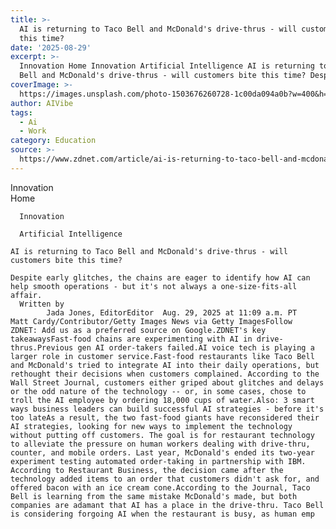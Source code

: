 ```yaml
---
title: >-
  AI is returning to Taco Bell and McDonald's drive-thrus - will customers bite
  this time?
date: '2025-08-29'
excerpt: >-
  Innovation Home Innovation Artificial Intelligence AI is returning to Taco
  Bell and McDonald's drive-thrus - will customers bite this time? Despite ea...
coverImage: >-
  https://images.unsplash.com/photo-1503676260728-1c00da094a0b?w=400&h=200&fit=crop&auto=format
author: AIVibe
tags:
  - Ai
  - Work
category: Education
source: >-
  https://www.zdnet.com/article/ai-is-returning-to-taco-bell-and-mcdonalds-drive-thrus-will-customers-bite-this-time/
---
```

Innovation      
      Home
    
      Innovation
    
      Artificial Intelligence
       
    AI is returning to Taco Bell and McDonald's drive-thrus - will customers bite this time?
     
    Despite early glitches, the chains are eager to identify how AI can help smooth operations - but it's not always a one-size-fits-all affair.
      Written by 
            Jada Jones, EditorEditor  Aug. 29, 2025 at 11:09 a.m. PT                           Matt Cardy/Contributor/Getty Images News via Getty ImagesFollow ZDNET: Add us as a preferred source on Google.ZDNET's key takeawaysFast-food chains are experimenting with AI in drive-thrus.Previous gen AI order-takers failed.AI voice tech is playing a larger role in customer service.Fast-food restaurants like Taco Bell and McDonald's tried to integrate AI into their daily operations, but rethought their decisions when customers complained. According to the Wall Street Journal, customers either griped about glitches and delays or the odd nature of the technology -- or, in some cases, chose to troll the AI employee by ordering 18,000 cups of water.Also: 3 smart ways business leaders can build successful AI strategies - before it's too lateAs a result, the two fast-food giants have reconsidered their AI strategies, looking for new ways to implement the technology without putting off customers. The goal is for restaurant technology to alleviate the pressure on human workers dealing with drive-thru, counter, and mobile orders. Last year, McDonald's ended its two-year experiment testing automated order-taking in partnership with IBM. According to Restaurant Business, the decision came after the technology added items to an order that customers didn't ask for, and offered bacon with an ice cream cone.According to the Journal, Taco Bell is learning from the same mistake McDonald's made, but both companies are adamant that AI has a place in the drive-thru. Taco Bell is considering forgoing AI when the restaurant is busy, as human emp
